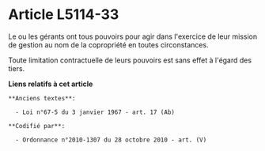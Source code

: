 # Article L5114-33

Le ou les gérants ont tous pouvoirs pour agir dans l'exercice de leur mission de gestion au nom de la copropriété en toutes
circonstances.

Toute limitation contractuelle de leurs pouvoirs est sans effet à l'égard des tiers.

**Liens relatifs à cet article**

	**Anciens textes**:

	  - Loi n°67-5 du 3 janvier 1967 - art. 17 (Ab)

	**Codifié par**:

	  - Ordonnance n°2010-1307 du 28 octobre 2010 - art. (V)
